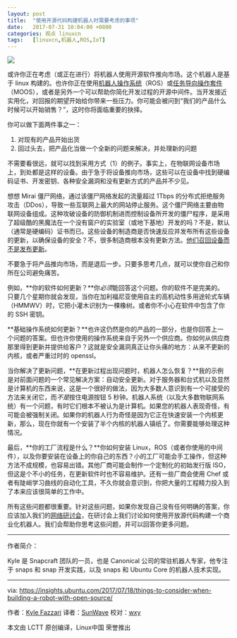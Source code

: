 ```yaml
---
layout: post
title:	"使用开源代码构建机器人时需要考虑的事项"
date:	2017-07-31 10:04:00 +0800 
categories:	观点 linuxcn 
tags:	[linuxcn,机器人,ROS,IoT]
---
```



![](/Asserts/Images//attachment/album/201707/31/000554yitsityp1zh59ehe.jpg)


或许你正在考虑（或正在进行）将机器人使用开源软件推向市场。这个机器人是基于 linux 构建的。也许你正在使用[机器人操作系统](http://www.ros.org/)（ROS）或[任务导向操作套件](http://www.robots.ox.ac.uk/%7Emobile/MOOS/wiki/pmwiki.php/Main/HomePage)（MOOS），或者是另外一个可以帮助你简化开发过程的开源中间件。当开发接近实用化，对回报的期望开始给你带来一些压力。你可能会被问到“我们的产品什么时候可以开始销售？”，这时你将面临重要的抉择。


你可以做下面两件事之一：


1. 对现有的产品开始出货
2. 回过头去，把产品化当做一个全新的问题来解决，并处理新的问题


不需要看很远，就可以找到采用方式（1）的例子。事实上，在物联网设备市场上，到处都是这样的设备。由于急于将设备推向市场，这些可以在设备中找到硬编码证书、开发密钥、各种安全漏洞和没有更新方式的产品并不少见。


想想 Mirai 僵尸网络，通过该僵尸网络发起的流量超过 1Tbps 的分布式拒绝服务攻击（DDos），导致一些互联网上最大的网站停止服务。这个僵尸网络主要由物联网设备组成。这种攻破设备的防御机制进而控制设备所开发的僵尸程序，是采用了超级酷的黑魔法在一个没有窗户的实验室（或地下基地）开发的吗？不是，默认（通常是硬编码）证书而已。这些设备的制造商是否快速反应并发布所有这些设备的更新，以确保设备的安全？不，很多制造商根本没有更新方法。[他们召回设备而不是发布更新](https://krebsonsecurity.com/2016/10/iot-device-maker-vows-product-recall-legal-action-against-western-accusers/)。


不要急于将产品推向市场，而是退后一步。只要多思考几点，就可以使你自己和你所在公司避免痛苦。


例如，**你的软件如何更新？**你*必须*能回答这个问题。你的软件不是完美的。只要几个星期你就会发现，当你在加利福尼亚使用自主的高机动性多用途轮式车辆（HMMWV）时，它把小灌木识别为一棵橡树。或者你不小心在软件中包含了你的 SSH 密钥。


**基础操作系统如何更新？**也许这仍然是你的产品的一部分，也是你回答上一个问题的答案。但也许你使用的操作系统来自于另外一个供应商。你如何从供应商那里得到更新并提供给客户？这就是安全漏洞真正让你头痛的地方：从来不更新的内核，或者严重过时的 openssl。


当你解决了更新问题，**在更新过程出现问题时，机器人怎么恢复？**我的示例是对前面问题的一个常见解决方案：自动安全更新。对于服务器和台式机以及显然是计算机的东西来说，这是一个很好的做法，因为大多数人意识到有一个可接受的方法来关闭它，而*不是*按住电源按钮 5 秒钟。机器人系统（以及大多数物联网系统）有一个问题，有时它们根本不被认为是计算机。如果您的机器人表现奇怪，有可能会被强制关闭。如果你的机器人行为奇怪是因为它正在快速安装一个内核更新，那么，现在你就有一个安装了半个内核的机器人镇纸了。你需要能够处理这种情况。


最后，**你的工厂流程是什么？**你如何安装 Linux，ROS（或者你使用的中间件），以及你要安装在设备上的你自己的东西？小的工厂可能会手工操作，但这种方法不成规模，也容易出错。其他厂商可能会制作一个定制化的初始发行版 ISO，但这是个不小的任务，在更新软件时也不容易维护。还有一些厂商会使用 Chef 或者有陡峭学习曲线的自动化工具，不久你就会意识到，你把大量的工程精力投入到了本来应该很简单的工作中。


所有这些问题都很重要。针对这些问题，如果你发现自己没有任何明确的答案，你应该加入我们的[网络研讨会](https://www.brighttalk.com/webcast/6793/268763?utm_source=insights)，在研讨会上我们讨论如何使用开放源代码构建一个商业化机器人。我们会帮助你思考这些问题，并可以回答你更多问题。




---


作者简介：


Kyle 是 Snapcraft 团队的一员，也是 Canonical 公司的常驻机器人专家，他专注于 snaps 和 snap 开发实践，以及 snaps 和 Ubuntu Core 的机器人技术实现。




---


via: <https://insights.ubuntu.com/2017/07/18/things-to-consider-when-building-a-robot-with-open-source/>


作者：[Kyle Fazzari](https://insights.ubuntu.com/author/kyrofa/) 译者：[SunWave](https://github.com/SunWave) 校对：[wxy](https://github.com/wxy)


本文由 LCTT 原创编译，Linux中国 荣誉推出
